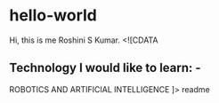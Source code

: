 # hello-world
Hi, this is me Roshini S Kumar.
<snippet>
  <content><![CDATA
## Technology I would like to learn: -
ROBOTICS AND ARTIFICIAL INTELLIGENCE
]></content>
  <tabTrigger>readme</tabTrigger>
</snippet>
